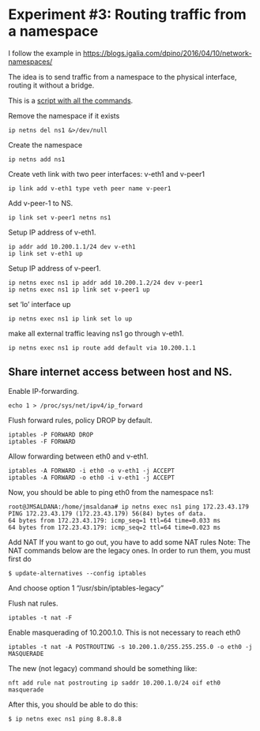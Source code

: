 # Experiment #3: Routing traffic from a namespace

I follow the example in https://blogs.igalia.com/dpino/2016/04/10/network-namespaces/ 

The idea is to send traffic from a namespace to the physical interface, routing it without a bridge.

This is a [script with all the commands](https://github.com/josemariasaldana/VXLAN-network-in-a-PC/blob/main/experiment3.sh).

Remove the namespace if it exists
```
ip netns del ns1 &>/dev/null
```

Create the namespace
```
ip netns add ns1
```

Create veth link with two peer interfaces: v-eth1 and v-peer1
```
ip link add v-eth1 type veth peer name v-peer1
```

Add v-peer-1 to NS.
```
ip link set v-peer1 netns ns1
```

Setup IP address of v-eth1.
```
ip addr add 10.200.1.1/24 dev v-eth1
ip link set v-eth1 up
```

Setup IP address of v-peer1.
```
ip netns exec ns1 ip addr add 10.200.1.2/24 dev v-peer1
ip netns exec ns1 ip link set v-peer1 up
```

set ‘lo’ interface up
```
ip netns exec ns1 ip link set lo up
```

make all external traffic leaving ns1 go through v-eth1.
```
ip netns exec ns1 ip route add default via 10.200.1.1
```

## Share internet access between host and NS.

Enable IP-forwarding.
```
echo 1 > /proc/sys/net/ipv4/ip_forward
```

Flush forward rules, policy DROP by default.
```
iptables -P FORWARD DROP
iptables -F FORWARD
```

Allow forwarding between eth0 and v-eth1.
```
iptables -A FORWARD -i eth0 -o v-eth1 -j ACCEPT
iptables -A FORWARD -o eth0 -i v-eth1 -j ACCEPT
```

Now, you should be able to ping eth0 from the namespace ns1:
```
root@JMSALDANA:/home/jmsaldana# ip netns exec ns1 ping 172.23.43.179
PING 172.23.43.179 (172.23.43.179) 56(84) bytes of data.
64 bytes from 172.23.43.179: icmp_seq=1 ttl=64 time=0.033 ms
64 bytes from 172.23.43.179: icmp_seq=2 ttl=64 time=0.023 ms
```

Add NAT
If you want to go out, you have to add some NAT rules
Note: The NAT commands below are the legacy ones. In order to run them, you must first do
```
$ update-alternatives --config iptables
```
And choose option 1 “/usr/sbin/iptables-legacy”

Flush nat rules.
```
iptables -t nat -F
```

Enable masquerading of 10.200.1.0. This is not necessary to reach eth0
```
iptables -t nat -A POSTROUTING -s 10.200.1.0/255.255.255.0 -o eth0 -j MASQUERADE
```

The new (not legacy) command should be something like:
```
nft add rule nat postrouting ip saddr 10.200.1.0/24 oif eth0 masquerade
```

After this, you should be able to do this:
```
$ ip netns exec ns1 ping 8.8.8.8
```
